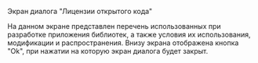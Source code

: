 Экран диалога "Лицензии открытого кода"

На данном экране представлен перечень использованных при разработке приложения библиотек, а также условия их использования, модификации и распространения.
Внизу экрана отображена кнопка "Ok", при нажатии на которую экран диалога будет закрыт.